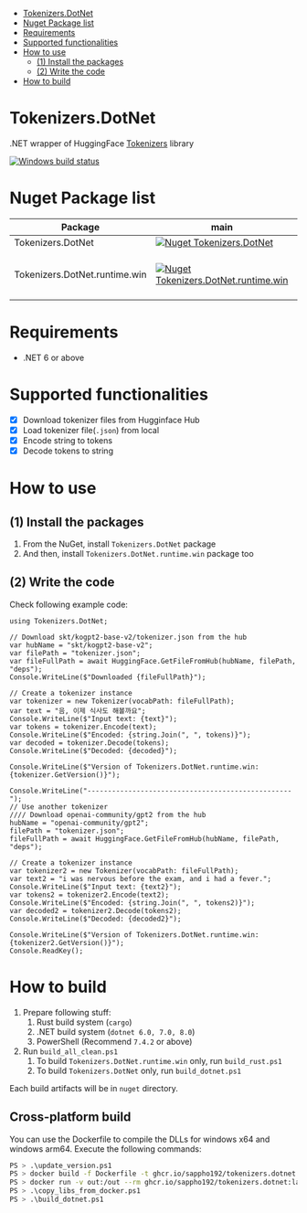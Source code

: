 - [Tokenizers.DotNet](#tokenizersdotnet)
- [Nuget Package list](#nuget-package-list)
- [Requirements](#requirements)
- [Supported functionalities](#supported-functionalities)
- [How to use](#how-to-use)
  - [(1) Install the packages](#1-install-the-packages)
  - [(2) Write the code](#2-write-the-code)
- [How to build](#how-to-build)

# Tokenizers.DotNet

.NET wrapper of HuggingFace [Tokenizers](https://github.com/huggingface/tokenizers) library  

[![Windows build status](https://github.com/sappho192/Tokenizers.DotNet/actions/workflows/build_windows.yml/badge.svg)](https://github.com/sappho192/Tokenizers.DotNet/actions/workflows/build_windows.yml)  

# Nuget Package list

| Package                       | main                                                                                                              | Description                     |
| ----------------------------- | ----------------------------------------------------------------------------------------------------------------- | ------------------------------- |
| Tokenizers.DotNet             | [![Nuget Tokenizers.DotNet](https://img.shields.io/nuget/v/Tokenizers.DotNet.svg?style=flat)](https://www.nuget.org/packages/Tokenizers.DotNet/)                         | Core library                    |
| Tokenizers.DotNet.runtime.win | [![Nuget Tokenizers.DotNet.runtime.win](https://img.shields.io/nuget/v/Tokenizers.DotNet.runtime.win.svg?style=flat)](https://www.nuget.org/packages/Tokenizers.DotNet.runtime.win/) | Native bindings for windows x64 |

# Requirements

- .NET 6 or above

# Supported functionalities

* [X] Download tokenizer files from Hugginface Hub
* [X] Load tokenizer file(`.json`) from local
* [X] Encode string to tokens
* [X] Decode tokens to string

# How to use

## (1) Install the packages

1. From the NuGet, install `Tokenizers.DotNet` package
2. And then, install `Tokenizers.DotNet.runtime.win` package too

## (2) Write the code

Check following example code:

```CSharp
using Tokenizers.DotNet;

// Download skt/kogpt2-base-v2/tokenizer.json from the hub
var hubName = "skt/kogpt2-base-v2";
var filePath = "tokenizer.json";
var fileFullPath = await HuggingFace.GetFileFromHub(hubName, filePath, "deps");
Console.WriteLine($"Downloaded {fileFullPath}");

// Create a tokenizer instance
var tokenizer = new Tokenizer(vocabPath: fileFullPath);
var text = "음, 이제 식사도 해볼까요";
Console.WriteLine($"Input text: {text}");
var tokens = tokenizer.Encode(text);
Console.WriteLine($"Encoded: {string.Join(", ", tokens)}");
var decoded = tokenizer.Decode(tokens);
Console.WriteLine($"Decoded: {decoded}");

Console.WriteLine($"Version of Tokenizers.DotNet.runtime.win: {tokenizer.GetVersion()}");

Console.WriteLine("--------------------------------------------------");
// Use another tokenizer
//// Download openai-community/gpt2 from the hub
hubName = "openai-community/gpt2";
filePath = "tokenizer.json";
fileFullPath = await HuggingFace.GetFileFromHub(hubName, filePath, "deps");

// Create a tokenizer instance
var tokenizer2 = new Tokenizer(vocabPath: fileFullPath);
var text2 = "i was nervous before the exam, and i had a fever.";
Console.WriteLine($"Input text: {text2}");
var tokens2 = tokenizer2.Encode(text2);
Console.WriteLine($"Encoded: {string.Join(", ", tokens2)}");
var decoded2 = tokenizer2.Decode(tokens2);
Console.WriteLine($"Decoded: {decoded2}");

Console.WriteLine($"Version of Tokenizers.DotNet.runtime.win: {tokenizer2.GetVersion()}");
Console.ReadKey();
```

# How to build

1. Prepare following stuff:
   1.  Rust build system (`cargo`)
   2.  .NET build system (`dotnet 6.0, 7.0, 8.0`)
   3.  PowerShell (Recommend `7.4.2` or above)
2. Run `build_all_clean.ps1`
   1. To build `Tokenizers.DotNet.runtime.win` only, run `build_rust.ps1`
   2. To build `Tokenizers.DotNet` only, run `build_dotnet.ps1`

Each build artifacts will be in `nuget` directory.  

## Cross-platform build

You can use the Dockerfile to compile the DLLs for windows x64 and windows arm64.
Execute the following commands:

```sh
PS > .\update_version.ps1
PS > docker build -f Dockerfile -t ghcr.io/sappho192/tokenizers.dotnet:latest .
PS > docker run -v out:/out --rm ghcr.io/sappho192/tokenizers.dotnet:latest
PS > .\copy_libs_from_docker.ps1
PS > .\build_dotnet.ps1
```